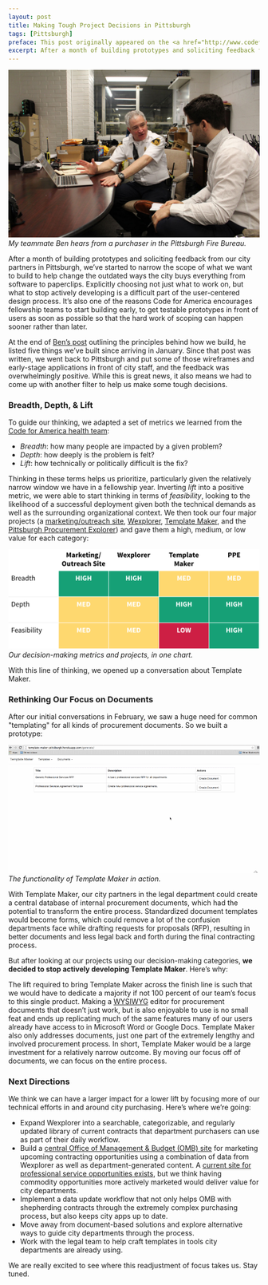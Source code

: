 ```yaml
---
layout: post
title: Making Tough Project Decisions in Pittsburgh
tags: [Pittsburgh]
preface: This post originally appeared on the <a href="http://www.codeforamerica.org/blog/2015/04/30/making-tough-project-decisions-in-pittsburgh/">Code for America blog</a> during my time as a 2015 Fellow.
excerpt: After a month of building prototypes and soliciting feedback from our city partners in Pittsburgh, we’ve started to narrow the scope of what we want to build to help change the outdated ways the city buys everything from software to paperclips. Explicitly choosing not just what to work on, but what to stop actively developing is a difficult part of the user-centered design process. It’s also one of the reasons Code for America encourages fellowship teams to start building early, to get testable prototypes in front of users as soon as possible so that the hard work of scoping can happen sooner rather than later.
---
```

![Ben hears from a Fire purchaser](/img/ben_fire.jpg)
_My teammate Ben hears from a purchaser in the Pittsburgh Fire Bureau._

After a month of building prototypes and soliciting feedback from our city partners in Pittsburgh, we’ve started to narrow the scope of what we want to build to help change the outdated ways the city buys everything from software to paperclips. Explicitly choosing not just what to work on, but what to stop actively developing is a difficult part of the user-centered design process. It’s also one of the reasons Code for America encourages fellowship teams to start building early, to get testable prototypes in front of users as soon as possible so that the hard work of scoping can happen sooner rather than later.

At the end of [Ben’s post](http://www.codeforamerica.org/blog/2015/04/09/3-development-tips-from-team-pittsburgh-2/) outlining the principles behind how we build, he listed five things we’ve built since arriving in January. Since that post was written, we went back to Pittsburgh and put some of those wireframes and early-stage applications in front of city staff, and the feedback was overwhelmingly positive. While this is great news, it also means we had to come up with another filter to help us make some tough decisions.

### Breadth, Depth, & Lift

To guide our thinking, we adapted a set of metrics we learned from the [Code for America health team](http://www.codeforamerica.org/our-work/focus-areas/health/):

* _Breadth_: how many people are impacted by a given problem?
* _Depth_: how deeply is the problem is felt?
* _Lift_: how technically or politically difficult is the fix?

Thinking in these terms helps us prioritize, particularly given the relatively narrow window we have in a fellowship year. Inverting _lift_ into a positive metric, we were able to start thinking in terms of _feasibility_, looking to the likelihood of a successful deployment given both the technical demands as well as the surrounding organizational context. We then took our four major projects (a [marketing/outreach site](http://www.buildpgh.com/beacon), [Wexplorer](http://www.buildpgh.com/scout), [Template Maker](https://github.com/codeforamerica/template-maker), and the [Pittsburgh Procurement Explorer](http://www.buildpgh.com/sherpa)) and gave them a high, medium, or low value for each category:

![Project Matrix](/img/project_matrix.png)
_Our decision-making metrics and projects, in one chart._

With this line of thinking, we opened up a conversation about Template Maker.

### Rethinking Our Focus on Documents

After our initial conversations in February, we saw a huge need for common "templating" for all kinds of procurement documents. So we built a prototype:

![Template Maker](/img/template_maker.gif)
_The functionality of Template Maker in action._

With Template Maker, our city partners in the legal department could create a central database of internal procurement documents, which had the potential to transform the entire process. Standardized document templates would become forms, which could remove a lot of the confusion departments face while drafting requests for proposals (RFP), resulting in better documents and less legal back and forth during the final contracting process.

But after looking at our projects using our decision-making categories, __we decided to stop actively developing Template Maker__. Here’s why:

The lift required to bring Template Maker across the finish line is such that we would have to dedicate a majority if not 100 percent of our team’s focus to this single product. Making a [WYSIWYG](http://en.wikipedia.org/wiki/WYSIWYG) editor for procurement documents that doesn’t just work, but is also enjoyable to use is no small feat and ends up replicating much of the same features many of our users already have access to in Microsoft Word or Google Docs. Template Maker also only addresses documents, just one part of the extremely lengthy and involved procurement process. In short, Template Maker would be a large investment for a relatively narrow outcome. By moving our focus off of documents, we can focus on the entire process.

### Next Directions

We think we can have a larger impact for a lower lift by focusing more of our technical efforts in and around city purchasing. Here’s where we’re going:

* Expand Wexplorer into a searchable, categorizable, and regularly updated library of current contracts that department purchasers can use as part of their daily workflow.
* Build a [central Office of Management & Budget (OMB) site](http://www.buildpgh.com/beacon) for marketing upcoming contracting opportunities using a combination of data from Wexplorer as well as department-generated content. A [current site for professional service opportunities exists](http://pittsburghpa.gov/omb/contract-bids), but we think having commodity opportunities more actively marketed would deliver value for city departments.
* Implement a data update workflow that not only helps OMB with shepherding contracts through the extremely complex purchasing process, but also keeps city apps up to date.
* Move away from document-based solutions and explore alternative ways to guide city departments through the process.
* Work with the legal team to help craft templates in tools city departments are already using.

We are really excited to see where this readjustment of focus takes us. Stay tuned.
